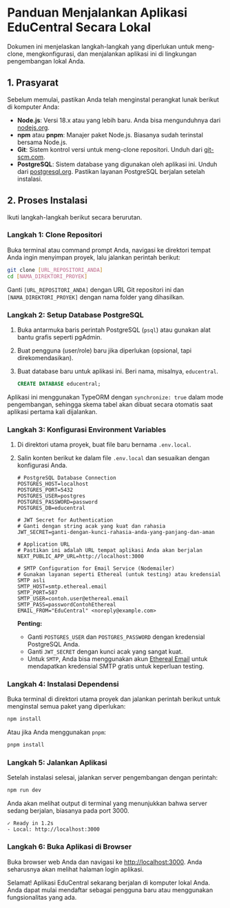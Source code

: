 # Panduan Menjalankan Aplikasi EduCentral Secara Lokal

Dokumen ini menjelaskan langkah-langkah yang diperlukan untuk meng-clone, mengkonfigurasi, dan menjalankan aplikasi ini di lingkungan pengembangan lokal Anda.

## 1. Prasyarat

Sebelum memulai, pastikan Anda telah menginstal perangkat lunak berikut di komputer Anda:

- **Node.js**: Versi 18.x atau yang lebih baru. Anda bisa mengunduhnya dari [nodejs.org](https://nodejs.org/).
- **npm** atau **pnpm**: Manajer paket Node.js. Biasanya sudah terinstal bersama Node.js.
- **Git**: Sistem kontrol versi untuk meng-clone repositori. Unduh dari [git-scm.com](https://git-scm.com/).
- **PostgreSQL**: Sistem database yang digunakan oleh aplikasi ini. Unduh dari [postgresql.org](https://www.postgresql.org/download/). Pastikan layanan PostgreSQL berjalan setelah instalasi.

## 2. Proses Instalasi

Ikuti langkah-langkah berikut secara berurutan.

### Langkah 1: Clone Repositori

Buka terminal atau command prompt Anda, navigasi ke direktori tempat Anda ingin menyimpan proyek, lalu jalankan perintah berikut:

```bash
git clone [URL_REPOSITORI_ANDA]
cd [NAMA_DIREKTORI_PROYEK]
```
Ganti `[URL_REPOSITORI_ANDA]` dengan URL Git repositori ini dan `[NAMA_DIREKTORI_PROYEK]` dengan nama folder yang dihasilkan.

### Langkah 2: Setup Database PostgreSQL

1.  Buka antarmuka baris perintah PostgreSQL (`psql`) atau gunakan alat bantu grafis seperti pgAdmin.
2.  Buat pengguna (user/role) baru jika diperlukan (opsional, tapi direkomendasikan).
3.  Buat database baru untuk aplikasi ini. Beri nama, misalnya, `educentral`.

    ```sql
    CREATE DATABASE educentral;
    ```

Aplikasi ini menggunakan TypeORM dengan `synchronize: true` dalam mode pengembangan, sehingga skema tabel akan dibuat secara otomatis saat aplikasi pertama kali dijalankan.

### Langkah 3: Konfigurasi Environment Variables

1.  Di direktori utama proyek, buat file baru bernama `.env.local`.
2.  Salin konten berikut ke dalam file `.env.local` dan sesuaikan dengan konfigurasi Anda.

    ```env
    # PostgreSQL Database Connection
    POSTGRES_HOST=localhost
    POSTGRES_PORT=5432
    POSTGRES_USER=postgres
    POSTGRES_PASSWORD=password
    POSTGRES_DB=educentral

    # JWT Secret for Authentication
    # Ganti dengan string acak yang kuat dan rahasia
    JWT_SECRET=ganti-dengan-kunci-rahasia-anda-yang-panjang-dan-aman

    # Application URL
    # Pastikan ini adalah URL tempat aplikasi Anda akan berjalan
    NEXT_PUBLIC_APP_URL=http://localhost:3000

    # SMTP Configuration for Email Service (Nodemailer)
    # Gunakan layanan seperti Ethereal (untuk testing) atau kredensial SMTP asli
    SMTP_HOST=smtp.ethereal.email
    SMTP_PORT=587
    SMTP_USER=contoh.user@ethereal.email
    SMTP_PASS=passwordContohEthereal
    EMAIL_FROM="EduCentral" <noreply@example.com>
    ```

    **Penting:**
    - Ganti `POSTGRES_USER` dan `POSTGRES_PASSWORD` dengan kredensial PostgreSQL Anda.
    - Ganti `JWT_SECRET` dengan kunci acak yang sangat kuat.
    - Untuk `SMTP`, Anda bisa menggunakan akun [Ethereal Email](https://ethereal.email/) untuk mendapatkan kredensial SMTP gratis untuk keperluan testing.

### Langkah 4: Instalasi Dependensi

Buka terminal di direktori utama proyek dan jalankan perintah berikut untuk menginstal semua paket yang diperlukan:

```bash
npm install
```
Atau jika Anda menggunakan `pnpm`:
```bash
pnpm install
```

### Langkah 5: Jalankan Aplikasi

Setelah instalasi selesai, jalankan server pengembangan dengan perintah:

```bash
npm run dev
```

Anda akan melihat output di terminal yang menunjukkan bahwa server sedang berjalan, biasanya pada port 3000.

```
✓ Ready in 1.2s
- Local: http://localhost:3000
```

### Langkah 6: Buka Aplikasi di Browser

Buka browser web Anda dan navigasi ke [http://localhost:3000](http://localhost:3000). Anda seharusnya akan melihat halaman login aplikasi.

Selamat! Aplikasi EduCentral sekarang berjalan di komputer lokal Anda. Anda dapat mulai mendaftar sebagai pengguna baru atau menggunakan fungsionalitas yang ada.
